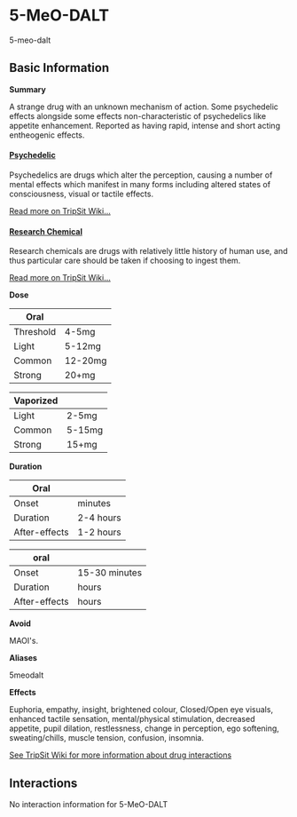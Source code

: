 # 5-MeO-DALT

5-meo-dalt

## Basic Information

**Summary**

A strange drug with an unknown mechanism of action. Some psychedelic effects alongside some effects non-characteristic of psychedelics like appetite enhancement. Reported as having rapid, intense and short acting entheogenic effects.

#### [Psychedelic](/category/psychedelic)

Psychedelics are drugs which alter the perception, causing a number of mental effects which manifest in many forms including altered states of consciousness, visual or tactile effects.

[Read more on TripSit Wiki...](#{category.wiki})

#### [Research Chemical](/category/research-chemical)

Research chemicals are drugs with relatively little history of human use, and thus particular care should be taken if choosing to ingest them.

[Read more on TripSit Wiki...](#{category.wiki})

**Dose**

| Oral      |         |
| --------- | ------- |
| Threshold | 4-5mg   |
| Light     | 5-12mg  |
| Common    | 12-20mg |
| Strong    | 20+mg   |

| Vaporized |        |
| --------- | ------ |
| Light     | 2-5mg  |
| Common    | 5-15mg |
| Strong    | 15+mg  |

**Duration**

| Oral          |           |
| ------------- | --------- |
| Onset         | minutes   |
| Duration      | 2-4 hours |
| After-effects | 1-2 hours |

| oral          |               |
| ------------- | ------------- |
| Onset         | 15-30 minutes |
| Duration      | hours         |
| After-effects | hours         |

**Avoid**

MAOI's.

**Aliases**

5meodalt  

**Effects**

Euphoria, empathy, insight, brightened colour, Closed/Open eye visuals, enhanced tactile sensation, mental/physical stimulation, decreased appetite, pupil dilation, restlessness, change in perception, ego softening, sweating/chills, muscle tension, confusion, insomnia.

[See TripSit Wiki for more information about drug interactions](http://combo.tripsit.me/)

## Interactions

No interaction information for 5-MeO-DALT
